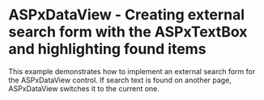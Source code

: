 # ASPxDataView - Creating external search form with the ASPxTextBox and highlighting found items


<p>This example demonstrates how to implement an external search form for the ASPxDataView control. If search text is found on another page, ASPxDataView switches it to the current one.</p>

<br/>


